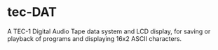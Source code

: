 # tec-DAT
A TEC-1 Digital Audio Tape data system and LCD display, for saving or playback of programs and displaying 16x2 ASCII characters.  

